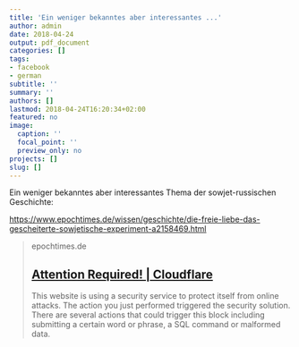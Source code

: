 ```yaml
---
title: 'Ein weniger bekanntes aber interessantes ...'
author: admin
date: 2018-04-24
output: pdf_document
categories: []
tags:
- facebook
- german
subtitle: ''
summary: ''
authors: []
lastmod: 2018-04-24T16:20:34+02:00
featured: no
image:
  caption: ''
  focal_point: ''
  preview_only: no
projects: []
slug: []
---
```

Ein weniger bekanntes aber interessantes Thema der sowjet-russischen Geschichte:

https://www.epochtimes.de/wissen/geschichte/die-freie-liebe-das-gescheiterte-sowjetische-experiment-a2158469.html
> epochtimes.de
> ## [Attention Required! | Cloudflare](https://www.epochtimes.de/wissen/geschichte/die-freie-liebe-das-gescheiterte-sowjetische-experiment-a2158469.html)
>
>This website is using a security service to protect itself from online attacks. The action you just performed triggered the security solution. There are several actions that could trigger this block including submitting a certain word or phrase, a SQL command or malformed data.

